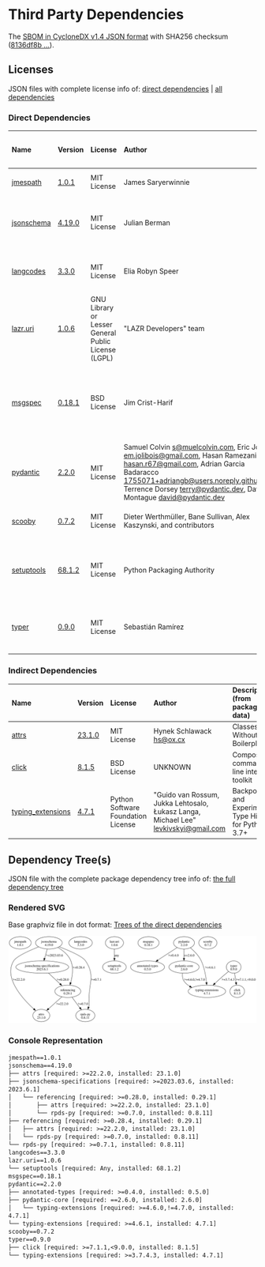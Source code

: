 # Third Party Dependencies

<!--[[[fill sbom_sha256()]]]-->
The [SBOM in CycloneDX v1.4 JSON format](https://git.sr.ht/~sthagen/csaf/blob/default/sbom/cdx.json) with SHA256 checksum ([8136df8b ...](https://git.sr.ht/~sthagen/csaf/blob/default/sbom/cdx.json.sha256 "sha256:8136df8bb225a3aec248091b90f540eb40b9f4f50ee3845e0552a3c0bc3b57b2")).
<!--[[[end]]] (checksum: 33d3b0368c61aefd8f1ebf80438e13cd)-->
## Licenses

JSON files with complete license info of: [direct dependencies](direct-dependency-licenses.json) | [all dependencies](all-dependency-licenses.json)

### Direct Dependencies

<!--[[[fill direct_dependencies_table()]]]-->
| Name                                                          | Version                                               | License                                             | Author                                                                                                                                                                                                                                                        | Description (from packaging data)                                                                        |
|:--------------------------------------------------------------|:------------------------------------------------------|:----------------------------------------------------|:--------------------------------------------------------------------------------------------------------------------------------------------------------------------------------------------------------------------------------------------------------------|:---------------------------------------------------------------------------------------------------------|
| [jmespath](https://github.com/jmespath/jmespath.py)           | [1.0.1](https://pypi.org/project/jmespath/1.0.1/)     | MIT License                                         | James Saryerwinnie                                                                                                                                                                                                                                            | JSON Matching Expressions                                                                                |
| [jsonschema](https://github.com/python-jsonschema/jsonschema) | [4.19.0](https://pypi.org/project/jsonschema/4.19.0/) | MIT License                                         | Julian Berman                                                                                                                                                                                                                                                 | An implementation of JSON Schema validation for Python                                                   |
| [langcodes](https://github.com/rspeer/langcodes)              | [3.3.0](https://pypi.org/project/langcodes/3.3.0/)    | MIT License                                         | Elia Robyn Speer                                                                                                                                                                                                                                              | Tools for labeling human languages with IETF language tags                                               |
| [lazr.uri](https://launchpad.net/lazr.uri)                    | [1.0.6](https://pypi.org/project/lazr.uri/1.0.6/)     | GNU Library or Lesser General Public License (LGPL) | "LAZR Developers" team                                                                                                                                                                                                                                        | A self-contained, easily reusable library for parsing, manipulating,                                     |
| [msgspec](https://jcristharif.com/msgspec/)                   | [0.18.1](https://pypi.org/project/msgspec/0.18.1/)    | BSD License                                         | Jim Crist-Harif                                                                                                                                                                                                                                               | A fast serialization and validation library, with builtin support for JSON, MessagePack, YAML, and TOML. |
| [pydantic](https://github.com/pydantic/pydantic)              | [2.2.0](https://pypi.org/project/pydantic/2.2.0/)     | MIT License                                         | Samuel Colvin <s@muelcolvin.com>, Eric Jolibois <em.jolibois@gmail.com>, Hasan Ramezani <hasan.r67@gmail.com>, Adrian Garcia Badaracco <1755071+adriangb@users.noreply.github.com>, Terrence Dorsey <terry@pydantic.dev>, David Montague <david@pydantic.dev> | Data validation using Python type hints                                                                  |
| [scooby](https://github.com/banesullivan/scooby)              | [0.7.2](https://pypi.org/project/scooby/0.7.2/)       | MIT License                                         | Dieter Werthmüller, Bane Sullivan, Alex Kaszynski, and contributors                                                                                                                                                                                           | A Great Dane turned Python environment detective                                                         |
| [setuptools](https://github.com/pypa/setuptools)              | [68.1.2](https://pypi.org/project/setuptools/68.1.2/) | MIT License                                         | Python Packaging Authority                                                                                                                                                                                                                                    | Easily download, build, install, upgrade, and uninstall Python packages                                  |
| [typer](https://github.com/tiangolo/typer)                    | [0.9.0](https://pypi.org/project/typer/0.9.0/)        | MIT License                                         | Sebastián Ramírez                                                                                                                                                                                                                                             | Typer, build great CLIs. Easy to code. Based on Python type hints.                                       |
<!--[[[end]]] (checksum: ff37a2cec390c6688e5ef314daa64a42)-->

### Indirect Dependencies

<!--[[[fill indirect_dependencies_table()]]]-->
| Name                                                             | Version                                                    | License                            | Author                                                                                | Description (from packaging data)                      |
|:-----------------------------------------------------------------|:-----------------------------------------------------------|:-----------------------------------|:--------------------------------------------------------------------------------------|:-------------------------------------------------------|
| [attrs](https://www.attrs.org/en/stable/changelog.html)          | [23.1.0](https://pypi.org/project/attrs/23.1.0/)           | MIT License                        | Hynek Schlawack <hs@ox.cx>                                                            | Classes Without Boilerplate                            |
| [click](https://palletsprojects.com/p/click/)                    | [8.1.5](https://pypi.org/project/click/8.1.5/)             | BSD License                        | UNKNOWN                                                                               | Composable command line interface toolkit              |
| [typing_extensions](https://github.com/python/typing_extensions) | [4.7.1](https://pypi.org/project/typing_extensions/4.7.1/) | Python Software Foundation License | "Guido van Rossum, Jukka Lehtosalo, Łukasz Langa, Michael Lee" <levkivskyi@gmail.com> | Backported and Experimental Type Hints for Python 3.7+ |
<!--[[[end]]] (checksum: d9fb267607850c6ba0f9a409ae4dd92b)-->

## Dependency Tree(s)

JSON file with the complete package dependency tree info of: [the full dependency tree](package-dependency-tree.json)

### Rendered SVG

Base graphviz file in dot format: [Trees of the direct dependencies](package-dependency-tree.dot.txt)

<img src="./package-dependency-tree.svg" alt="Trees of the direct dependencies" title="Trees of the direct dependencies"/>

### Console Representation

<!--[[[fill dependency_tree_console_text()]]]-->
````console
jmespath==1.0.1
jsonschema==4.19.0
├── attrs [required: >=22.2.0, installed: 23.1.0]
├── jsonschema-specifications [required: >=2023.03.6, installed: 2023.6.1]
│   └── referencing [required: >=0.28.0, installed: 0.29.1]
│       ├── attrs [required: >=22.2.0, installed: 23.1.0]
│       └── rpds-py [required: >=0.7.0, installed: 0.8.11]
├── referencing [required: >=0.28.4, installed: 0.29.1]
│   ├── attrs [required: >=22.2.0, installed: 23.1.0]
│   └── rpds-py [required: >=0.7.0, installed: 0.8.11]
└── rpds-py [required: >=0.7.1, installed: 0.8.11]
langcodes==3.3.0
lazr.uri==1.0.6
└── setuptools [required: Any, installed: 68.1.2]
msgspec==0.18.1
pydantic==2.2.0
├── annotated-types [required: >=0.4.0, installed: 0.5.0]
├── pydantic-core [required: ==2.6.0, installed: 2.6.0]
│   └── typing-extensions [required: >=4.6.0,!=4.7.0, installed: 4.7.1]
└── typing-extensions [required: >=4.6.1, installed: 4.7.1]
scooby==0.7.2
typer==0.9.0
├── click [required: >=7.1.1,<9.0.0, installed: 8.1.5]
└── typing-extensions [required: >=3.7.4.3, installed: 4.7.1]
````
<!--[[[end]]] (checksum: c5c359a0b8bf4801fc3e43b7fec7fd6e)-->
